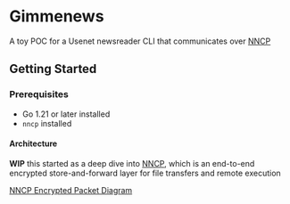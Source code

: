 # Gimmenews

A toy POC for a Usenet newsreader CLI that communicates over [NNCP](https://nncp.mirrors.quux.org/index.html)

## Getting Started

### Prerequisites

- Go 1.21 or later installed
- `nncp` installed

#### Architecture

**WIP**
this started as a deep dive into [NNCP](https://nncp.mirrors.quux.org/index.html), which is an end-to-end encrypted store-and-forward layer for file transfers and remote execution

[NNCP Encrypted Packet Diagram](https://nncp.mirrors.quux.org/Encrypted.html)
